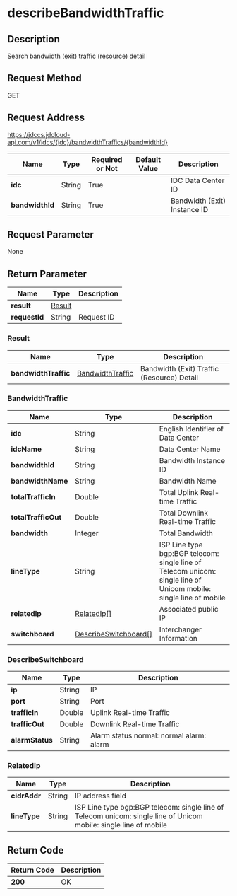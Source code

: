 # describeBandwidthTraffic


## Description
Search bandwidth (exit) traffic (resource) detail

## Request Method
GET

## Request Address
https://jdccs.jdcloud-api.com/v1/idcs/{idc}/bandwidthTraffics/{bandwidthId}

|Name|Type|Required or Not|Default Value|Description|
|---|---|---|---|---|
|**idc**|String|True| |IDC Data Center ID|
|**bandwidthId**|String|True| |Bandwidth (Exit) Instance ID|

## Request Parameter
None


## Return Parameter
|Name|Type|Description|
|---|---|---|
|**result**|[Result](describebandwidthtraffic#result)| |
|**requestId**|String|Request ID|

### <div id="result">Result</div>
|Name|Type|Description|
|---|---|---|
|**bandwidthTraffic**|[BandwidthTraffic](describebandwidthtraffic#bandwidthtraffic)|Bandwidth (Exit) Traffic (Resource) Detail|
### <div id="bandwidthtraffic">BandwidthTraffic</div>
|Name|Type|Description|
|---|---|---|
|**idc**|String|English Identifier of Data Center|
|**idcName**|String|Data Center Name|
|**bandwidthId**|String|Bandwidth Instance ID|
|**bandwidthName**|String|Bandwidth Name|
|**totalTrafficIn**|Double|Total Uplink Real-time Traffic|
|**totalTrafficOut**|Double|Total Downlink Real-time Traffic|
|**bandwidth**|Integer|Total Bandwidth|
|**lineType**|String|ISP Line type  bgp:BGP telecom: single line of Telecom  unicom: single line of Unicom  mobile: single line of mobile|
|**relatedIp**|[RelatedIp[]](describebandwidthtraffic#relatedip)|Associated public IP|
|**switchboard**|[DescribeSwitchboard[]](describebandwidthtraffic#describeswitchboard)|Interchanger Information|
### <div id="describeswitchboard">DescribeSwitchboard</div>
|Name|Type|Description|
|---|---|---|
|**ip**|String|IP|
|**port**|String|Port|
|**trafficIn**|Double|Uplink Real-time Traffic|
|**trafficOut**|Double|Downlink Real-time Traffic|
|**alarmStatus**|String|Alarm status  normal: normal  alarm: alarm|
### <div id="relatedip">RelatedIp</div>
|Name|Type|Description|
|---|---|---|
|**cidrAddr**|String|IP address field|
|**lineType**|String|ISP Line type  bgp:BGP telecom: single line of Telecom  unicom: single line of Unicom  mobile: single line of mobile|

## Return Code
|Return Code|Description|
|---|---|
|**200**|OK|
